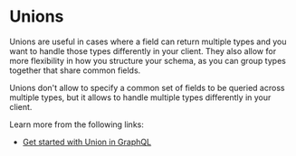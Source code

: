 # Unions

Unions are useful in cases where a field can return multiple types and you want to handle those types differently in your client. They also allow for more flexibility in how you structure your schema, as you can group types together that share common fields.

Unions don't allow to specify a common set of fields to be queried across multiple types, but it allows to handle multiple types differently in your client.

Learn more from the following links:

- [Get started with Union in GraphQL](https://graphql.org/learn/schema/#union-types)
